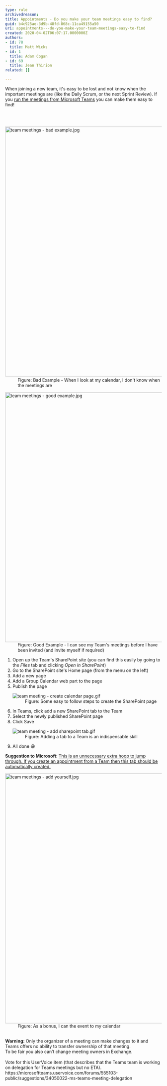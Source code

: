 ```yaml
---
type: rule
archivedreason: 
title: Appointments - Do you make your team meetings easy to find?
guid: b4c925ae-3d9b-48fd-868c-11ca49155a50
uri: appointments---do-you-make-your-team-meetings-easy-to-find
created: 2020-04-02T06:07:17.0000000Z
authors:
- id: 78
  title: Matt Wicks
- id: 1
  title: Adam Cogan
- id: 69
  title: Jean Thirion
related: []

---
```



<p>​​​When joining a new team, it's easy to be lost and not know when the important meetings are (like the Daily Scrum, or the next Sprint Review). If you 
<a href="/_layouts/15/FIXUPREDIRECT.ASPX?WebId=3dfc0e07-e23a-4cbb-aac2-e778b71166a2&amp;TermSetId=07da3ddf-0924-4cd2-a6d4-a4809ae20160&amp;TermId=91a6a999-29d4-4903-8b7a-16fddd976d65">run the meetings from Microsoft Teams</a>&#160;you can make them easy to find!<br></p>
<br><excerpt class='endintro'></excerpt><br>
<dl class="badImage"><dt>​ 
      <img src="/SiteAssets/do-you-make-your-team-meetings-easy-to-find/team%20meetings%20-%20bad%20example.jpg" alt="team meetings - bad example.jpg" style="width&#58;800px;" /> 
      <br> </dt><dd>​Figure&#58; Bad Example - When I look at my calendar, I don't know when the meetings are</dd></dl><dl class="goodImage"><dt> 
      <img src="/SiteAssets/do-you-make-your-team-meetings-easy-to-find/team%20meetings%20-%20good%20example.jpg" alt="team meetings - good example.jpg" style="width&#58;800px;" />
   </dt><dd>​Figure&#58; Good Example - I can see my Team's meetings before I have been invited (and invite myself if required)</dd></dl><ol><li>Open up the Team's SharePoint site (you can find this easily by going to the 
      <i>Files</i> tab and clicking 
      <i>Open in SharePoint</i>)</li><li>Go to the&#160;SharePoint site's Home page (from the menu on the left)<br></li><li>Add a new page<br></li><li>Add a&#160;Group Calendar&#160;web part&#160;to the page<br></li><li>Publish the page<br> 
      <dl class="image"><dt>
            <img src="/SiteAssets/do-you-make-your-team-meetings-easy-to-find/team%20meeting%20-%20create%20calendar%20page.gif" alt="team meeting - create calendar page.gif" />
         </dt><dd>​Figure&#58; Some easy to follow steps to create the SharePoint page<br></dd></dl></li><li>In Teams, click&#160;add a new SharePoint&#160;tab to the Team<br></li><li>Select the newly published SharePoint page<br></li><li>Click Save<br> 
      <dl class="image"><dt>
            <img src="/SiteAssets/do-you-make-your-team-meetings-easy-to-find/team%20meeting%20-%20add%20sharepoint%20tab.gif" alt="team meeting - add sharepoint tab.gif" />
         </dt><dd>​Figure&#58; Adding a tab to a Team is an indispensable skill</dd></dl></li><li>All done &#128512;</li></ol><p><b>Suggestion to Microsoft&#58;&#160;</b>​​<a href="https&#58;//microsoftteams.uservoice.com/forums/555103-public/suggestions/36007027-add-a-team-calendar-to-teams-or-allow-a-project-te">This is an unnecessary extra hoop to jump through. If you create an appointment from a Team then this tab should be automatically created.​</a></p><dl class="image"><dt> 
      <img src="/SiteAssets/do-you-make-your-team-meetings-easy-to-find/team%20meetings%20-%20add%20yourself.jpg" alt="team meetings - add yourself.jpg" style="width&#58;800px;" /> 
   </dt><dd>​​Figure&#58; As a bonus, I can the&#160;event to my calendar<br></dd><dd><br></dd><p class="ssw15-rteElement-InfoBox"><b>Warning&#58;</b>&#160;Only the organizer of a meeting can make changes to it and Teams offers no ability to transfer ownership of that meeting.<br>To be fair you also can’t change meeting owners in Exchange.<br><br>Vote for this UserVoice item (that describes that the Teams team is working on delegation for Teams meetings but no ETA).<br>https&#58;//microsoftteams.uservoice.com/forums/555103-public/suggestions/34050022-ms-teams-meeting-delegation</p><p class="ssw15-rteElement-P"><br>​<br></p></dl>​<br>​<br><br>


